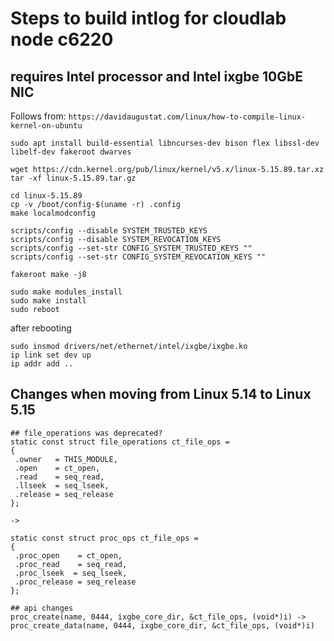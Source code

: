 # Steps to build intlog for cloudlab node c6220
## requires Intel processor and Intel ixgbe 10GbE NIC
Follows from: `https://davidaugustat.com/linux/how-to-compile-linux-kernel-on-ubuntu`

```
sudo apt install build-essential libncurses-dev bison flex libssl-dev libelf-dev fakeroot dwarves

wget https://cdn.kernel.org/pub/linux/kernel/v5.x/linux-5.15.89.tar.xz
tar -xf linux-5.15.89.tar.gz

cd linux-5.15.89
cp -v /boot/config-$(uname -r) .config
make localmodconfig

scripts/config --disable SYSTEM_TRUSTED_KEYS
scripts/config --disable SYSTEM_REVOCATION_KEYS
scripts/config --set-str CONFIG_SYSTEM_TRUSTED_KEYS ""
scripts/config --set-str CONFIG_SYSTEM_REVOCATION_KEYS ""

fakeroot make -j8

sudo make modules_install
sudo make install
sudo reboot
```

after rebooting

```
sudo insmod drivers/net/ethernet/intel/ixgbe/ixgbe.ko
ip link set dev up
ip addr add ..
```

## Changes when moving from Linux 5.14 to Linux 5.15
```
## file_operations was deprecated?
static const struct file_operations ct_file_ops =
{
 .owner   = THIS_MODULE,
 .open    = ct_open,
 .read    = seq_read,
 .llseek  = seq_lseek,
 .release = seq_release
};

->

static const struct proc_ops ct_file_ops =
{
 .proc_open    = ct_open,
 .proc_read    = seq_read,
 .proc_lseek  = seq_lseek,
 .proc_release = seq_release
};

## api changes
proc_create(name, 0444, ixgbe_core_dir, &ct_file_ops, (void*)i) -> proc_create_data(name, 0444, ixgbe_core_dir, &ct_file_ops, (void*)i)
```
